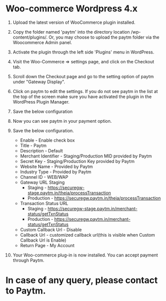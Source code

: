 # Woo-commerce Wordpress 4.x
  
  1. Upload the latest version of WooCommerce plugin installed.
  2. Copy the folder named 'paytm' into the directory location /wp-content/plugins/. Or, you may choose to upload the paytm folder via the Woocommerce Admin panel.
  3. Activate the plugin through the left side 'Plugins' menu in WordPress.
  4. Visit the Woo-Commerce => settings page, and click on the Checkout tab.
  5. Scroll down the Checkout page and go to the setting option of paytm under "Gateway Display".
  6. Click on paytm to edit the settings. If you do not see paytm in the list at the top of the screen make sure you have activated the plugin in the WordPress Plugin Manager.
  7. Save the below configuration
  8. Now you can see paytm in your payment option.
  9. Save the below configuration.

      * Enable                  - Enable check box
      * Title                   - Paytm
      * Description             - Default
      * Merchant Identifier     - Staging/Production MID provided by Paytm
      * Secret Key              - Staging/Production Key provided by Paytm
      * Website Name            - Provided by Paytm
      * Industry Type           - Provided by Paytm
      * Channel ID              - WEB/WAP
      * Gateway URL Staging     
        * Staging     - https://securegw-stage.paytm.in/theia/processTransaction
        * Production  - https://securegw.paytm.in/theia/processTransaction
      * Transaction Status URL  
        * Staging     - https://securegw-stage.paytm.in/merchant-status/getTxnStatus
        * Production  - https://securegw.paytm.in/merchant-status/getTxnStatus
      * Custom Callback Url     - Disable
      * Callback Url            - customized callback url(this is visible when Custom Callback Url is Enable)
      * Return Page             - My Account

  10. Your Woo-commerce plug-in is now installed. You can accept payment through Paytm.

# In case of any query, please contact to Paytm.